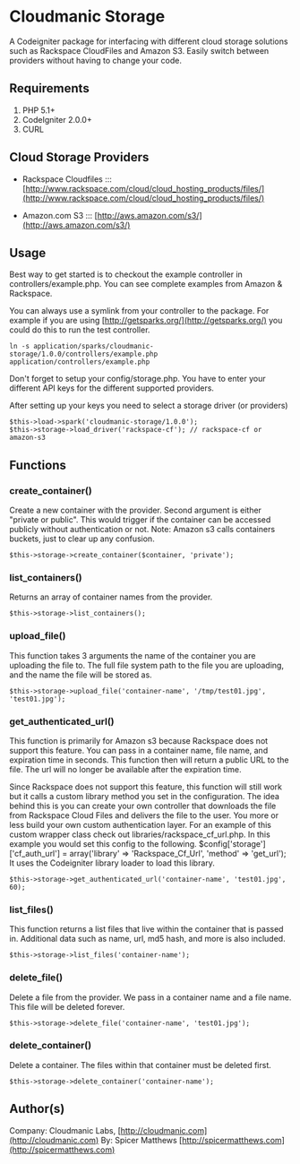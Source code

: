 # Cloudmanic Storage

A Codeigniter package for interfacing with different cloud storage solutions such as Rackspace CloudFiles and Amazon S3. Easily switch between providers without having to change your code.

## Requirements

1. PHP 5.1+
2. CodeIgniter 2.0.0+
3. CURL

## Cloud Storage Providers

- Rackspace Cloudfiles ::: [http://www.rackspace.com/cloud/cloud_hosting_products/files/](http://www.rackspace.com/cloud/cloud_hosting_products/files/)

- Amazon.com S3 ::: [http://aws.amazon.com/s3/](http://aws.amazon.com/s3/)


## Usage

Best way to get started is to checkout the example controller in controllers/example.php. You can see complete examples from Amazon & Rackspace.

You can always use a symlink from your controller to the package. For example if you are using [http://getsparks.org/](http://getsparks.org/) you could do this to run the test controller.

```
ln -s application/sparks/cloudmanic-storage/1.0.0/controllers/example.php  application/controllers/example.php
```

Don't forget to setup your config/storage.php. You have to enter your different API keys for the different supported providers.

After setting up your keys you need to select a storage driver (or providers)

```
$this->load->spark('cloudmanic-storage/1.0.0');
$this->storage->load_driver('rackspace-cf'); // rackspace-cf or amazon-s3
```

## Functions 

### create_container()

Create a new container with the provider. Second argument is either "private or public". This would trigger if the container can be accessed publicly without authentication or not. Note: Amazon s3 calls containers buckets, just to clear up any confusion.  

```
$this->storage->create_container($container, 'private');
```

### list_containers()

Returns an array of container names from the provider.

```
$this->storage->list_containers();
```

### upload_file()

This function takes 3 arguments the name of the container you are uploading the file to. The full file system path to the file you are uploading, and the name the file will be stored as.  


```
$this->storage->upload_file('container-name', '/tmp/test01.jpg', 'test01.jpg');
```

### get_authenticated_url()

This function is primarily for Amazon s3 because Rackspace does not support this feature. You can pass in a container name, file name, and expiration time in seconds. This function then will return a public URL to the file. The url will no longer be available after the expiration time. 

Since Rackspace does not support this feature, this function will still work but it calls a custom library method you set in the configuration. The idea behind this is you can create your own controller that downloads the file from Rackspace Cloud Files and delivers the file to the user. You more or less build your own custom authentication layer. For an example of this custom wrapper class check out libraries/rackspace_cf_url.php. In this example you would set this config to the following. $config['storage']['cf_auth_url'] = array('library' => 'Rackspace_Cf_Url', 'method' => 'get_url'); It uses the Codeigniter library loader to load this library.

```
$this->storage->get_authenticated_url('container-name', 'test01.jpg', 60);
```

### list_files()

This function returns a list files that live within the container that is passed in. Additional data such as name, url, md5 hash, and more is also included. 

```
$this->storage->list_files('container-name');
```

### delete_file()

Delete a file from the provider. We pass in a container name and a file name. This file will be deleted forever.

```
$this->storage->delete_file('container-name', 'test01.jpg');
```

### delete_container()

Delete a container. The files within that container must be deleted first.


```
$this->storage->delete_container('container-name');
```

## Author(s) 

Company: Cloudmanic Labs, [http://cloudmanic.com](http://cloudmanic.com)
By: Spicer Matthews [http://spicermatthews.com](http://spicermatthews.com)
